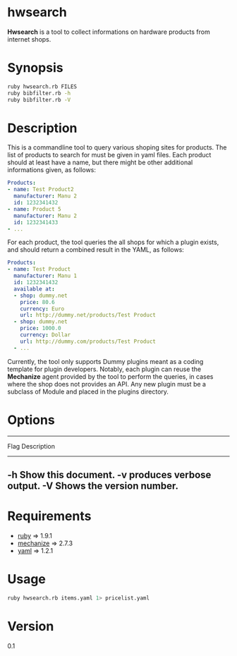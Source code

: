 # hwsearch

**Hwsearch** is a tool to collect informations on hardware products from internet shops.

# Synopsis

```bash
ruby hwsearch.rb FILES
ruby bibfilter.rb -h
ruby bibfilter.rb -V
```

# Description

This is a commandline tool to query various shoping sites for products.
The list of products to search for must be given in yaml files.
Each product should at least have a name, but there might be other
additional informations given, as follows:
```yaml
Products:
- name: Test Product2
  manufacturer: Manu 2
  id: 1232341432
- name: Product 5
  manufacturer: Manu 2
  id: 1232341433
- ...
```
For each product, the tool queries the all shops for which a plugin
exists, and should return a combined result in the YAML, as follows:
```yaml
Products:
- name: Test Product
  manufacturer: Manu 1
  id: 1232341432
  available at:
  - shop: dummy.net
    price: 80.6
    currency: Euro
    url: http://dummy.net/products/Test Product
  - shop: dummy.net
    price: 1000.0
    currency: Dollar
    url: http://dummy.com/products/Test Product
  - ...
```
Currently, the tool only supports Dummy plugins meant as
a coding template for plugin developers.
Notably, each plugin can reuse the **Mechanize** agent provided by the tool
to perform the queries, in cases where the shop does not provides an API.
Any new plugin must be a subclass of Module and placed in the plugins 
directory.

# Options

-----------------------------------
  Flag  Description
 ------ --------------------------
  -h    Show this document.
  -v    produces verbose output.
  -V    Shows the version number.
-----------------------------------

# Requirements

* [ruby](https://github.com/ruby/ruby) => 1.9.1
* [mechanize](https://github.com/sparklemotion/mechanize) => 2.7.3
* [yaml](https://github.com/rubysl/rubysl-yaml) => 1.2.1

# Usage

```bash
ruby hwsearch.rb items.yaml 1> pricelist.yaml 
```

# Version
 0.1
